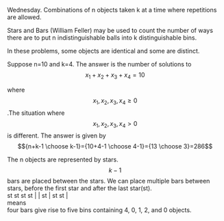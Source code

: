 ---
---

Wednesday. Combinations of n objects taken k at a time where repetitions are allowed.

Stars and Bars (William Feller) may be used to count the number of ways there are to put n indistinguishable balls into k distinguishable bins.

In these problems, some objects are identical and some are distinct.

Suppose n=10 and k=4. The answer is the number of solutions to  
$$x_{1}+x_{2}+x_{3}+x_{4}=10$$

where$$x_{1},x_{2},x_{3},x_{4}\geq0$$.The situation where$$x_{1},x_{2},x_{3},x_{4}>0$$is different. The answer is given by$${n+k-1 \choose k-1}={10+4-1 \choose 4-1}={13 \choose 3}=286$$

The n objects are represented by stars.$$k-1$$bars are placed between the stars. We can place multiple bars between stars, before the first star and after the last star(st).    
st st st st | | st | st st |  
means  
four bars give rise to five bins containing 4, 0, 1, 2, and 0 objects.
